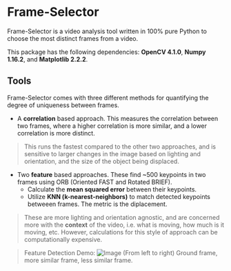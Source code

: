 # Frame-Selector
Frame-Selector is a video analysis tool written in 100% pure Python to choose the most distinct frames from a video.

This package has the following dependencies: **OpenCV 4.1.0**, **Numpy 1.16.2**, and **Matplotlib 2.2.2**.

## Tools 

Frame-Selector comes with three different methods for quantifying the degree of uniqueness between frames.

 - A **correlation** based approach. This measures the correlation between two frames, where a higher correlation is more similar, and a lower correlation is more distinct.
> This runs the fastest compared to the other two approaches, and is sensitive to larger changes in the image based on lighting and orientation, and the size of the object being displaced.
 - Two **feature** based approaches. These find ~500 keypoints in two frames using ORB (Oriented FAST and Rotated BRIEF).
	 - Calculate the **mean squared error** between their keypoints.
	 - Utilize **KNN (k-nearest-neighbors)** to match detected keypoints betweeen frames. The metric is the diplacement.
> These are more lighting and orientation agnostic, and are concerned more with the **context** of the video, i.e. what is moving, how much is it moving, etc. However, calculations for this style of approach can be computationally expensive.

> Feature Detection Demo:
> ![Image](https://raw.githubusercontent.com/vitae-gravitas/Frame-Selector/master/README/features.png)
> (From left to right) Ground frame, more similar frame, less similar frame.


